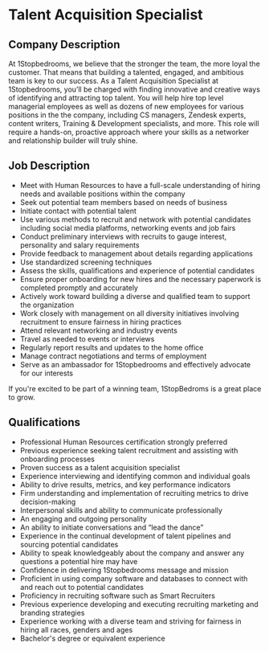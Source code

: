 # Talent Acquisition Specialist

## Company Description
At 1Stopbedrooms, we believe that the stronger the team, the more loyal the customer. That means that building a talented, engaged, and ambitious team is key to our success. As a Talent Acquisition Specialist at 1Stopbedrooms, you’ll be charged with finding innovative and creative ways of identifying and attracting top talent. You will help hire top level managerial employees as well as dozens of new employees for various positions in the the company, including CS managers, Zendesk experts, content writers, Training & Development specialists, and more. This role will require a hands-on, proactive approach where your skills as a networker and relationship builder will truly shine. 

## Job Description
- Meet with Human Resources to have a full-scale understanding of hiring needs and available positions within the company
- Seek out potential team members based on needs of business
- Initiate contact with potential talent
- Use various methods to recruit and network with potential candidates including social media platforms, networking events and job fairs
- Conduct preliminary interviews with recruits to gauge interest, personality and salary requirements
- Provide feedback to management about details regarding applications
- Use standardized screening techniques
- Assess the skills, qualifications and experience of potential candidates
- Ensure proper onboarding for new hires and the necessary paperwork is completed promptly and accurately
- Actively work toward building a diverse and qualified team to support the organization
- Work closely with management on all diversity initiatives involving recruitment to ensure fairness in hiring practices
- Attend relevant networking and industry events
- Travel as needed to events or interviews
- Regularly report results and updates to the home office
- Manage contract negotiations and terms of employment
- Serve as an ambassador for 1Stopbedrooms and effectively advocate for our interests

If you're excited to be part of a winning team, 1StopBedroms is a great place to grow.

## Qualifications
- Professional Human Resources certification strongly preferred
- Previous experience seeking talent recruitment and assisting with onboarding processes
- Proven success as a talent acquisition specialist
- Experience interviewing and identifying common and individual goals
- Ability to drive results, metrics, and key performance indicators
- Firm understanding and implementation of recruiting metrics to drive decision-making
- Interpersonal skills and ability to communicate professionally
- An engaging and outgoing personality
- An ability to initiate conversations and “lead the dance”
- Experience in the continual development of talent pipelines and sourcing potential candidates
- Ability to speak knowledgeably about the company and answer any questions a potential hire may have
- Confidence in delivering 1Stopbedrooms message and mission
- Proficient in using company software and databases to connect with and reach out to potential candidates
- Proficiency in recruiting software such as Smart Recruiters
- Previous experience developing and executing recruiting marketing and branding strategies
- Experience working with a diverse team and striving for fairness in hiring all races, genders and ages
- Bachelor's degree or equivalent experience